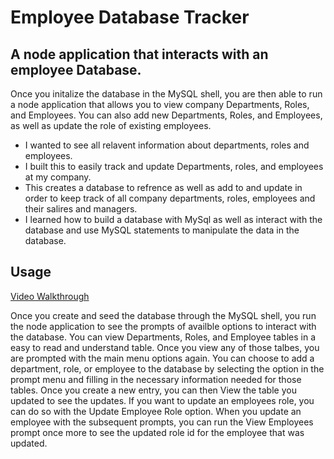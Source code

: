 # Employee Database Tracker

## A node application that interacts with an employee Database.

Once you initalize the database in the MySQL shell, you are then able to run a node application that allows you to view company Departments, Roles, and Employees. You can also add new Departments, Roles, and Employees, as well as update the role of existing employees.

- I wanted to see all relavent information about departments, roles and employees.
- I built this to easily track and update Departments, roles, and employees at my company.
- This creates a database to refrence as well as add to and update in order to keep track of all company departments, roles, employees and their salires and managers.
- I learned how to build a database with MySql as well as interact with the database and use MySQL statements to manipulate the data in the database.


## Usage

[Video Walkthrough](https://drive.google.com/file/d/1Bn_vdbsIVt0D4mt1PTDgStTFa9JRBGUT/view)

Once you create and seed the database through the MySQL shell, you run the node application to see the prompts of availble options to interact with the database. You can view Departments, Roles, and Employee tables in a easy to read and understand table. Once you view any of those talbes, you are prompted with the main menu options again. You can choose to add a department, role, or employee to the database by selecting the option in the prompt menu and filling in the necessary information needed for those tables. Once you create a new entry, you can then View the table you updated to see the updates. If you want to update an employees role, you can do so with the Update Employee Role option. When you update an employee with the subsequent prompts, you can run the View Employees prompt once more to see the updated role id for the employee that was updated. 